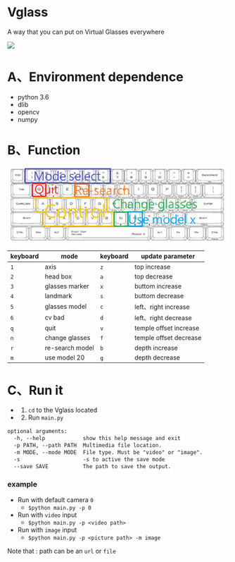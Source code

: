 # Vglass
A way that you can put on Virtual Glasses everywhere

![](./test/demo.gif)

# A、Environment dependence

* python 3.6
* dlib
* opencv
* numpy

# B、Function

![](./test/keyboard.png)

|keyboard|mode|keyboard|update parameter|
|---|---|---|---|
|`1`|axis|`z`|top increase|
|`2`|head box|`a`|top decrease|
|`3`|glasses marker|`x`|buttom increase|
|`4`|landmark|`s`|buttom decrease
|`5`|glasses model|`c`|left、right increase|
|`6`|cv bad|`d`|left、right decrease|
|`q`|quit|`v`|temple offset increase|
|`n`|change glasses|`f`|temple offset decrease|
|`r`|re-search model|`b`|depth increase|
|`m`|use model 20|`g`|depth decrease|

# C、Run it

* 1. `cd` to the Vglass located
* 2. Run `main.py`

```bash=
optional arguments:
  -h, --help            show this help message and exit
  -p PATH, --path PATH  Multimedia file location.
  -m MODE, --mode MODE  File type. Must be "video" or "image".
  -s                    -s to active the save mode
  --save SAVE           The path to save the output.
```

### example

* Run with default camera `0`
  * `$python main.py -p 0`
* Run with `video` input
  * `$python main.py -p <video path>`
* Run with `image` input
  * `$python main.py -p <picture path> -m image`

Note that : path can be an `url` or `file`
